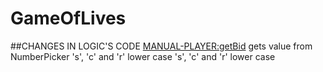 # GameOfLives
##CHANGES IN LOGIC'S CODE
<MANUAL-PLAYER:getBid> gets value from NumberPicker
<CARD> 's', 'c' and 'r' lower case
<DECK> 's', 'c' and 'r' lower case
